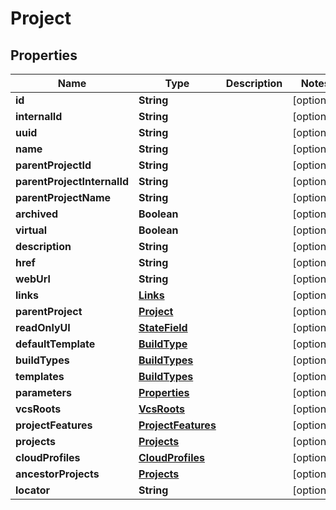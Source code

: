 
# Project

## Properties
Name | Type | Description | Notes
------------ | ------------- | ------------- | -------------
**id** | **String** |  |  [optional]
**internalId** | **String** |  |  [optional]
**uuid** | **String** |  |  [optional]
**name** | **String** |  |  [optional]
**parentProjectId** | **String** |  |  [optional]
**parentProjectInternalId** | **String** |  |  [optional]
**parentProjectName** | **String** |  |  [optional]
**archived** | **Boolean** |  |  [optional]
**virtual** | **Boolean** |  |  [optional]
**description** | **String** |  |  [optional]
**href** | **String** |  |  [optional]
**webUrl** | **String** |  |  [optional]
**links** | [**Links**](Links.md) |  |  [optional]
**parentProject** | [**Project**](Project.md) |  |  [optional]
**readOnlyUI** | [**StateField**](StateField.md) |  |  [optional]
**defaultTemplate** | [**BuildType**](BuildType.md) |  |  [optional]
**buildTypes** | [**BuildTypes**](BuildTypes.md) |  |  [optional]
**templates** | [**BuildTypes**](BuildTypes.md) |  |  [optional]
**parameters** | [**Properties**](Properties.md) |  |  [optional]
**vcsRoots** | [**VcsRoots**](VcsRoots.md) |  |  [optional]
**projectFeatures** | [**ProjectFeatures**](ProjectFeatures.md) |  |  [optional]
**projects** | [**Projects**](Projects.md) |  |  [optional]
**cloudProfiles** | [**CloudProfiles**](CloudProfiles.md) |  |  [optional]
**ancestorProjects** | [**Projects**](Projects.md) |  |  [optional]
**locator** | **String** |  |  [optional]



